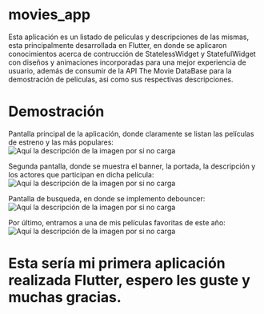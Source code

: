 # movies_app

Esta aplicación es un listado de peliculas y descripciones de las mismas, esta principalmente desarrollada en Flutter, en donde se aplicaron conocimientos acerca de contrucción de StatelessWidget y StatefulWidget con diseños y animaciones incorporadas para una mejor experiencia de usuario, además de consumir de la API The Movie DataBase para la demostración de peliculas, asi como sus respectivas descripciones.

# Demostración

Pantalla principal de la aplicación, donde claramente se listan las películas de estreno y las más populares:
![Aquí la descripción de la imagen por si no carga](https://raw.githubusercontent.com/Roberthrjr/movies_app/master/assets/Sc01.png)

Segunda pantalla, donde se muestra el banner, la portada, la descripción y los actores que participan en dicha película:
![Aquí la descripción de la imagen por si no carga](https://raw.githubusercontent.com/Roberthrjr/movies_app/master/assets/Sc02.png)

Pantalla de busqueda, en donde se implemento debouncer:
![Aquí la descripción de la imagen por si no carga](https://raw.githubusercontent.com/Roberthrjr/movies_app/master/assets/Sc03.png)

Por último, entramos a una de mis películas favoritas de este año:
![Aquí la descripción de la imagen por si no carga](https://raw.githubusercontent.com/Roberthrjr/movies_app/master/assets/Sc04.png)

# Esta sería mi primera aplicación realizada Flutter, espero les guste y muchas gracias.





